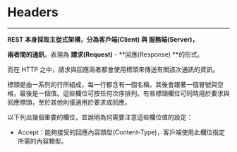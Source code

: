 # Headers

---

**REST **本身採取主從式架構，分為**客戶端\(**Client**\) **與 服務端**\(Server\)，**

**兩者間的通訊**，表現為 **請求\(Request\)** - **回應\(Response\) **的形式。

而在 HTTP 之中，請求與回應兩者都會使用標頭來傳送有關該次通訊的資訊。

標頭是由一系列的行所組成，每一行都含有一個名稱，其後會跟著一個冒號與空格，最後是一個值。這些欄位可按任何次序排列。有些標頭欄位可同時用於要求與回應標頭，至於其他則僅適用於要求或回應。

以下列出幾個重要的欄位，並說明為何需要注意這些欄位值的設定：

* Accept：能夠接受的回應內容類型\(Content-Type\)，客戶端使用此欄位指定所需的內容類型。



